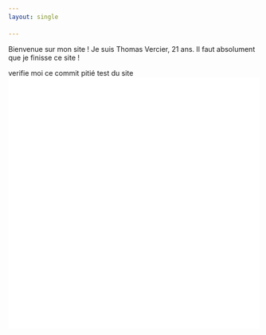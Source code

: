 ```yaml
---
layout: single

---
```

Bienvenue sur mon site ! Je suis Thomas Vercier, 21 ans.
Il faut absolument que je finisse ce site !

verifie moi ce commit pitié
test du site
![test de mandelbrot](/assets/images/testdugris.png)

